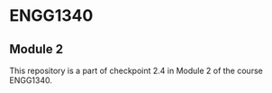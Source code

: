 # ENGG1340
## Module 2
This repository is a part of checkpoint 2.4 in Module 2 of the course ENGG1340.